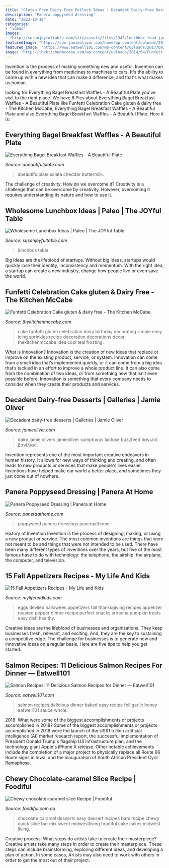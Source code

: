 ```yaml
---
title: "Gluten Free Dairy Free Potluck Ideas : Decadent Dairy-free Desserts"
description: "Panera poppyseed dressing"
date: "2023-10-18"
categories:
- "ideas"
images:
- "http://susanjoyfultable.com/site/assets/files/1343/lunchbox_food.jpg"
featuredImage: "https://cdn.jamieoliver.com/home/wp-content/uploads/2014/09/1257_15_1405952741_2338-767x1024.jpg"
featured_image: "https://www.eatwell101.com/wp-content/uploads/2017/09/salmon-recipes-easy.jpg"
image: "http://thekitchenmccabe.com/wp-content/uploads/2014/04/Funfetti-Birthday-cake-Gluten-and-Dairy-free-2.jpg"
---
```



Invention is the process of making something new and useful. Invention can be found in everything from medicines to machines to cars. It's the ability to come up with a new idea that can make a difference, and that's what makes us human.

	

		
looking for Everything Bagel Breakfast Waffles - A Beautiful Plate you've visit to the right place. We have 8 Pics about Everything Bagel Breakfast Waffles - A Beautiful Plate like Funfetti Celebration Cake gluten &amp; dairy free - The Kitchen McCabe, Everything Bagel Breakfast Waffles - A Beautiful Plate and also Everything Bagel Breakfast Waffles - A Beautiful Plate. Here it is:
		
    
## Everything Bagel Breakfast Waffles - A Beautiful Plate

<img loading=lazy src="https://www.abeautifulplate.com/wp-content/uploads/2015/08/everything-bagel-breakfast-waffles-2-1.jpg" onerror="this.onerror=null;this.src='https://tse4.mm.bing.net/th?id=OIP.D8CfZ-LV5DhwNMZnR0NKRAHaLO&amp;pid=15.1';" alt="Everything Bagel Breakfast Waffles - A Beautiful Plate">

_Source: abeautifulplate.com_

>abeautifulplate salata cheddar buttermilk. 

	

The challenge of creativity: How do we overcome it?
Creativity is a challenge that can be overcome by creativity. However, overcoming it requires understanding its nature and how to use it.

    
## Wholesome Lunchbox Ideas | Paleo | The JOYful Table

<img loading=lazy src="http://susanjoyfultable.com/site/assets/files/1343/lunchbox_food.jpg" onerror="this.onerror=null;this.src='https://tse3.mm.bing.net/th?id=OIP.lYNPadyANKqi3HbgQajJBQHaFb&amp;pid=15.1';" alt="Wholesome Lunchbox Ideas | Paleo | The JOYful Table">

_Source: susanjoyfultable.com_

>lunchbox table. 

	

Big ideas are the lifeblood of startups. Without big ideas, startups would quickly lose their identity, inconsistency and momentum. With the right idea, a startup can create a new industry, change how people live or even save the world.

    
## Funfetti Celebration Cake gluten &amp; Dairy Free - The Kitchen McCabe

<img loading=lazy src="http://thekitchenmccabe.com/wp-content/uploads/2014/04/Funfetti-Birthday-cake-Gluten-and-Dairy-free-2.jpg" onerror="this.onerror=null;this.src='https://tse2.mm.bing.net/th?id=OIP._lWcxVUUTlCh0mTyiHTCWAHaLI&amp;pid=15.1';" alt="Funfetti Celebration Cake gluten &amp; dairy free - The Kitchen McCabe">

_Source: thekitchenmccabe.com_

>cake funfetti gluten celebration dairy birthday decorating simple easy icing sprinkles recipe decoration decorations decor thekitchenmccabe idea cool teal frosting. 

	

What is innovation?
Innovation is the creation of new ideas that replace or improve on the existing product, service, or system. Innovation can come from a small idea that’s implemented quickly, or it can come from a big idea that’s tackled in an effort to improve a whole product line. It can also come from the combination of two ideas, or from something new that isn’t even possible before. Innovation is something that every company needs to consider when they create their products and services.

    
## Decadent Dairy-free Desserts | Galleries | Jamie Oliver

<img loading=lazy src="https://cdn.jamieoliver.com/home/wp-content/uploads/2014/09/1257_15_1405952741_2338-767x1024.jpg" onerror="this.onerror=null;this.src='https://tse2.mm.bing.net/th?id=OIP.hGY26LV2mgwESFC3mgYhagHaJ4&amp;pid=15.1';" alt="Decadent dairy-free desserts | Galleries | Jamie Oliver">

_Source: jamieoliver.com_

>dairy jamie olivers jamieoliver sumptuous lactose buzzfeed παγωτό βανίλιας. 

	

Invention represents one of the most important creative endeavors in human history. It allows for new ways of thinking and creating, and often leads to new products or services that make people's lives easier. Inventions have helped make our world a better place, and sometimes they just come out of nowhere.

    
## Panera Poppyseed Dressing | Panera At Home

<img loading=lazy src="https://www.paneraathome.com/-/media/product-heros/dressing_detail_poppyseed.png?w=1024" onerror="this.onerror=null;this.src='https://tse2.mm.bing.net/th?id=OIP.Ad3UMwFosuD2aokv9qvUwQHaFv&amp;pid=15.1';" alt="Panera Poppyseed Dressing | Panera at Home">

_Source: paneraathome.com_

>poppyseed panera dressings paneraathome. 

	

History of Invention
Invention is the process of designing, making, or using a new product or service. The most common inventions are things that were not meant to be and things that were not intended to be used. There have been many different types of inventions over the years, but five of the most famous have to do with technology: the telephone, the airship, the airplane, the computer, and television.

    
## 15 Fall Appetizers Recipes - My Life And Kids

<img loading=lazy src="http://mylifeandkids.com/wp-content/uploads/2016/09/Roasted-Red-Pepper-Deviled-Eggs-copy.jpg" onerror="this.onerror=null;this.src='https://tse4.mm.bing.net/th?id=OIP.0n_tmQS4OqXlgrKiXDdKfwHaLH&amp;pid=15.1';" alt="15 Fall Appetizers Recipes - My Life and Kids">

_Source: mylifeandkids.com_

>eggs deviled halloween appetizers fall thanksgiving recipes appetizer roasted pepper dinner recipe perfect snacks sriracha pumpkin treats easy dish healthy. 

	

Creative ideas are the lifeblood of businesses and organizations. They keep businesses fresh, relevant, and exciting. And, they are the key to sustaining a competitive edge. The challenge for businesses is to generate new and innovative ideas on a regular basis. Here are five tips to help you get started:

    
## Salmon Recipes: 11 Delicious Salmon Recipes For Dinner — Eatwell101

<img loading=lazy src="https://www.eatwell101.com/wp-content/uploads/2017/09/salmon-recipes-easy.jpg" onerror="this.onerror=null;this.src='https://tse4.mm.bing.net/th?id=OIP.BKV-HqJBc0ek0caOGkU8UwHaLH&amp;pid=15.1';" alt="Salmon Recipes: 11 Delicious Salmon Recipes for Dinner — Eatwell101">

_Source: eatwell101.com_

>salmon recipes delicious dinner baked easy recipe foil garlic honey eatwell101 sauce whole. 

	

2018: What were some of the biggest accomplishments or projects accomplished in 2018?
Some of the biggest accomplishments or projects accomplished in 2018 were the launch of the US$1 trillion artificial intelligence (AI) market research report, the successful implementation of President Donald Trump's flagship US infrastructure plan, and the technology giant Apple's iPhone X release. Other notable achievements include the completion of a major project to physically replace all Route 66 Route signs in Iowa, and the inauguration of South African President Cyril Ramaphosa.

    
## Chewy Chocolate-caramel Slice Recipe | Foodiful

<img loading=lazy src="https://scm-assets.constant.co/swm/9a888e72fca371869e751ab34491d024/3ab2ce6f-b643-4876-8964-2fe831a525a5.jpg" onerror="this.onerror=null;this.src='https://tse1.mm.bing.net/th?id=OIP.SVFdrQXMBLJ0YFeRcXHYCgHaFE&amp;pid=15.1';" alt="Chewy chocolate-caramel slice Recipe | Foodiful">

_Source: foodiful.com.au_

>chocolate caramel desserts easy dessert recipes bars recipe chewy quick slice bar mix sweet midwestliving foodiful cake cakes midwest living. 

	

Creative process: What steps do artists take to create their masterpiece?
Creative artists take many steps in order to create their masterpiece. These steps can include brainstorming, exploring different ideas, and developing a plan of action. In some cases, Artists may also need to work with others in order to get the most out of their project.

